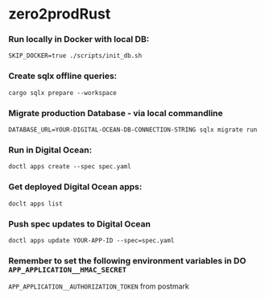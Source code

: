 # zero2prodRust

### Run locally in Docker with local DB:
```SKIP_DOCKER=true ./scripts/init_db.sh```

### Create sqlx offline queries:
`cargo sqlx prepare --workspace`

### Migrate production Database - via local commandline
`DATABASE_URL=YOUR-DIGITAL-OCEAN-DB-CONNECTION-STRING sqlx migrate run`

### Run in Digital Ocean:
`doctl apps create --spec spec.yaml`

### Get deployed Digital Ocean apps:
`doclt apps list`

### Push spec updates to Digital Ocean
`doctl apps update YOUR-APP-ID --spec=spec.yaml` 

### Remember to set the following environment variables in DO `APP_APPLICATION__HMAC_SECRET`
`APP_APPLICATION__AUTHORIZATION_TOKEN` from postmark

